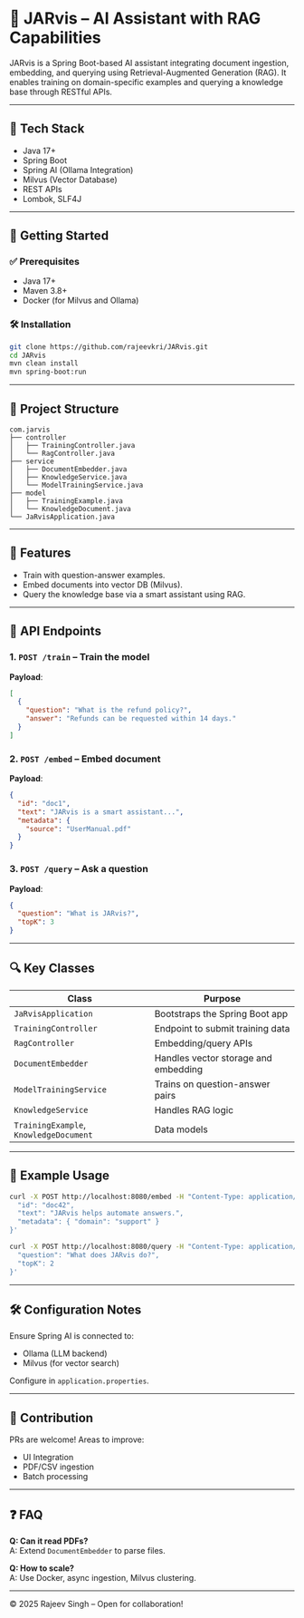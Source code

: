 
# 🧠 JARvis – AI Assistant with RAG Capabilities

JARvis is a Spring Boot-based AI assistant integrating document ingestion, embedding, and querying using Retrieval-Augmented Generation (RAG). It enables training on domain-specific examples and querying a knowledge base through RESTful APIs.

---

## 🔧 Tech Stack

- Java 17+
- Spring Boot
- Spring AI (Ollama Integration)
- Milvus (Vector Database)
- REST APIs
- Lombok, SLF4J

---

## 🚀 Getting Started

### ✅ Prerequisites

- Java 17+
- Maven 3.8+
- Docker (for Milvus and Ollama)

### 🛠️ Installation

```bash
git clone https://github.com/rajeevkri/JARvis.git
cd JARvis
mvn clean install
mvn spring-boot:run
```

---

## 🧩 Project Structure

```
com.jarvis
├── controller
│   ├── TrainingController.java
│   └── RagController.java
├── service
│   ├── DocumentEmbedder.java
│   ├── KnowledgeService.java
│   └── ModelTrainingService.java
├── model
│   ├── TrainingExample.java
│   └── KnowledgeDocument.java
└── JaRvisApplication.java
```

---

## 🧠 Features

- Train with question-answer examples.
- Embed documents into vector DB (Milvus).
- Query the knowledge base via a smart assistant using RAG.

---

## 📡 API Endpoints

### 1. `POST /train` – Train the model

**Payload**:

```json
[
  {
    "question": "What is the refund policy?",
    "answer": "Refunds can be requested within 14 days."
  }
]
```

### 2. `POST /embed` – Embed document

**Payload**:

```json
{
  "id": "doc1",
  "text": "JARvis is a smart assistant...",
  "metadata": {
    "source": "UserManual.pdf"
  }
}
```

### 3. `POST /query` – Ask a question

**Payload**:

```json
{
  "question": "What is JARvis?",
  "topK": 3
}
```

---

## 🔍 Key Classes

| Class | Purpose |
|-------|---------|
| `JaRvisApplication` | Bootstraps the Spring Boot app |
| `TrainingController` | Endpoint to submit training data |
| `RagController` | Embedding/query APIs |
| `DocumentEmbedder` | Handles vector storage and embedding |
| `ModelTrainingService` | Trains on question-answer pairs |
| `KnowledgeService` | Handles RAG logic |
| `TrainingExample`, `KnowledgeDocument` | Data models |

---

## 🧪 Example Usage

```bash
curl -X POST http://localhost:8080/embed -H "Content-Type: application/json" -d '{
  "id": "doc42",
  "text": "JARvis helps automate answers.",
  "metadata": { "domain": "support" }
}'
```

```bash
curl -X POST http://localhost:8080/query -H "Content-Type: application/json" -d '{
  "question": "What does JARvis do?",
  "topK": 2
}'
```

---

## 🛠 Configuration Notes

Ensure Spring AI is connected to:
- Ollama (LLM backend)
- Milvus (for vector search)

Configure in `application.properties`.

---

## 👥 Contribution

PRs are welcome! Areas to improve:
- UI Integration
- PDF/CSV ingestion
- Batch processing

---

## ❓ FAQ

**Q: Can it read PDFs?**  
A: Extend `DocumentEmbedder` to parse files.

**Q: How to scale?**  
A: Use Docker, async ingestion, Milvus clustering.

---

© 2025 Rajeev Singh – Open for collaboration!

